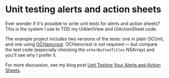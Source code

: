 Unit testing alerts and action sheets
=====================================

Ever wonder if it's possible to write unit tests for alerts and action sheets?
This is the system I use to TDD my UIAlertView and UIActionSheet code.

The example project includes two versions of the tests: one in plain OCUnit, and
one using [OCHamcrest](https://github.com/hamcrest/OCHamcrest). OCHamcrest is
not required — but compare the test code (especially checking the
`otherButtonTitles` NSArray) and you'll see why I prefer it.

For more discussion, see my blog post
[Unit Testing Your Alerts and Action Sheets](http://qualitycoding.org/testing-alerts/).
